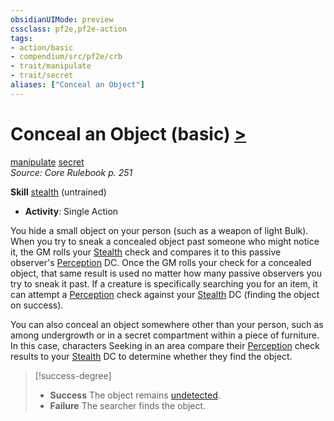 ```yaml
---
obsidianUIMode: preview
cssclass: pf2e,pf2e-action
tags:
- action/basic
- compendium/src/pf2e/crb
- trait/manipulate
- trait/secret
aliases: ["Conceal an Object"]
---
```

# Conceal an Object (basic) [>](rules/core-rulebook/chapter-9-playing-the-game.md#Actions "Single Action")
[manipulate](rules/traits/manipulate.md)  [secret](rules/traits/secret.md)  
*Source: Core Rulebook p. 251*  

**Skill** [stealth](compendium/skills.md#Stealth) (untrained)
- **Activity**: Single Action

You hide a small object on your person (such as a weapon of light Bulk). When you try to sneak a concealed object past someone who might notice it, the GM rolls your [Stealth](compendium/skills.md#Stealth) check and compares it to this passive observer's [Perception](compendium/skills.md#Perception) DC. Once the GM rolls your check for a concealed object, that same result is used no matter how many passive observers you try to sneak it past. If a creature is specifically searching you for an item, it can attempt a [Perception](compendium/skills.md#Perception) check against your [Stealth](compendium/skills.md#Stealth) DC (finding the object on success).

You can also conceal an object somewhere other than your person, such as among undergrowth or in a secret compartment within a piece of furniture. In this case, characters Seeking in an area compare their [Perception](compendium/skills.md#Perception) check results to your [Stealth](compendium/skills.md#Stealth) DC to determine whether they find the object.

> [!success-degree] 
> - **Success** The object remains [undetected](rules/conditions.md#Undetected).
> - **Failure** The searcher finds the object.